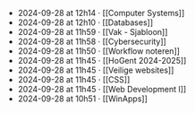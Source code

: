 - 2024-09-28 at 12h14 · [[Computer Systems]]
- 2024-09-28 at 12h10 · [[Databases]]
- 2024-09-28 at 11h59 · [[Vak - Sjabloon]]
- 2024-09-28 at 11h58 · [[Cybersecurity]]
- 2024-09-28 at 11h50 · [[Workflow noteren]]
- 2024-09-28 at 11h45 · [[HoGent 2024-2025]]
- 2024-09-28 at 11h45 · [[Veilige websites]]
- 2024-09-28 at 11h45 · [[CSS]]
- 2024-09-28 at 11h45 · [[Web Development I]]
- 2024-09-28 at 10h51 · [[WinApps]]
